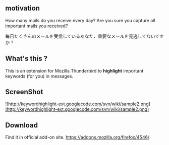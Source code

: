 ## motivation ##
How many mails do you receive every day?
Are you sure you capture all important mails you received?

毎日たくさんのメールを受信しているあなた．重要なメールを見逃してないですか？

## What's this ? ##
This is an extension for Mozilla Thunderbird to **highlight** important keywords (for you) in messages.

## ScreenShot ##
![http://keywordhighlight-ext.googlecode.com/svn/wiki/sample2.png](http://keywordhighlight-ext.googlecode.com/svn/wiki/sample2.png)

## Download ##
Find it in official add-on site.
https://addons.mozilla.org/firefox/4546/